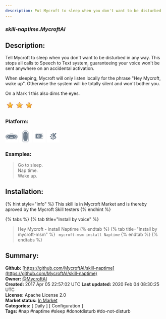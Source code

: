 ```yaml
---
description: Put Mycroft to sleep when you don't want to be disturbed
---
```


### _skill-naptime.MycroftAI_  
## Description:  
Tell Mycroft to sleep when you don't want to be disturbed in any way.
This stops all calls to Speech to Text system, guaranteeing your voice won't
be sent anywhere on an accidental activation.

When sleeping, Mycroft will only listen locally for the phrase "Hey Mycroft,
wake up". Otherwise the system will be totally silent and won't bother you.

On a Mark 1 this also dims the eyes.  
  
![](../.gitbook/assets/star.png)![](../.gitbook/assets/star.png)![](../.gitbook/assets/star.png)  
  
### Platform:  
 ![Mark I](../.gitbook/assets/mark-1-icon.png)  ![Mark II](../.gitbook/assets/mark-2-icon.png)  ![Picroft](../.gitbook/assets/picroft-icon.png)  ![plasmoid](../.gitbook/assets/kde.png)   
### Examples:  
> Go to sleep.  
> Nap time.  
> Wake up.  
  
## Installation:  
{% hint style="info" %}
This skill is in Mycroft Market and is thereby aproved by the Mycroft Skill testers
{% endhint %}
    
{% tabs %}
{% tab title="Install by voice" %}
> Hey Mycroft - install Naptime
{% endtab %}
  {% tab title="Install by mycroft-msm" %}
``` mycroft-msm install Naptime```
{% endtab %}
  {% endtabs %}
    
## Summary:  
**Github:** [https://github.com/MycroftAI/skill-naptime](https://github.com/MycroftAI/skill-naptime)  
**Owner:** [@MycroftAI](https://github.com/MycroftAI)  
**Created:** 2017 Apr 05 22:57:02 UTC  **Last updated:** 2020 Feb 04 08:30:25 UTC  
**License:** Apache License 2.0  
**Market status:** [In Market](https://market.mycroft.ai/skill/mycroft-naptime)  
**Categories:** [ Daily ] [ Configuration ]   
**Tags:** \#nap \#naptime \#sleep \#donotdisturb \#do-not-disturb   
